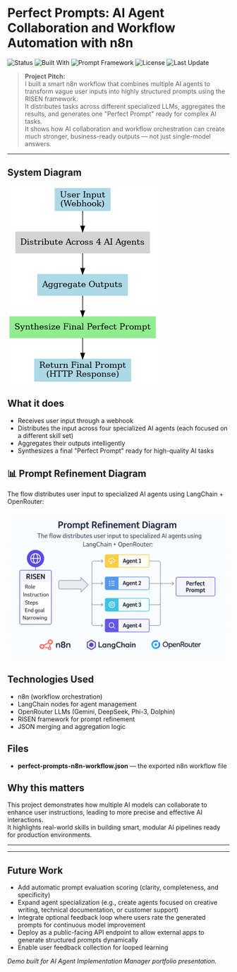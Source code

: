 # Perfect Prompts: AI Agent Collaboration and Workflow Automation with n8n

![Status](https://img.shields.io/badge/status-active-brightgreen)
![Built With](https://img.shields.io/badge/built%20with-n8n%20%7C%20LangChain-blue)
![Prompt Framework](https://img.shields.io/badge/framework-RISEN-yellow)
![License](https://img.shields.io/badge/license-MIT-lightgrey)
![Last Update](https://img.shields.io/github/last-commit/Isaac24Karat/perfect-prompts-n8n)


> **Project Pitch:**  
> I built a smart n8n workflow that combines multiple AI agents to transform vague user inputs into highly structured prompts using the RISEN framework.  
> It distributes tasks across different specialized LLMs, aggregates the results, and generates one "Perfect Prompt" ready for complex AI tasks.  
> It shows how AI collaboration and workflow orchestration can create much stronger, business-ready outputs — not just single-model answers.

---

## System Diagram

![Perfect Prompts Workflow Diagram](perfect-prompts-diagram.png)

## What it does
- Receives user input through a webhook
- Distributes the input across four specialized AI agents (each focused on a different skill set)
- Aggregates their outputs intelligently
- Synthesizes a final "Perfect Prompt" ready for high-quality AI tasks

## 📊 Prompt Refinement Diagram

The flow distributes user input to specialized AI agents using LangChain + OpenRouter:

![Diagram](./diagram.png)


## Technologies Used
- n8n (workflow orchestration)
- LangChain nodes for agent management
- OpenRouter LLMs (Gemini, DeepSeek, Phi-3, Dolphin)
- RISEN framework for prompt refinement
- JSON merging and aggregation logic

## Files
- **perfect-prompts-n8n-workflow.json** — the exported n8n workflow file

## Why this matters
This project demonstrates how multiple AI models can collaborate to enhance user instructions, leading to more precise and effective AI interactions.  
It highlights real-world skills in building smart, modular AI pipelines ready for production environments.

---
---

## Future Work

- Add automatic prompt evaluation scoring (clarity, completeness, and specificity)
- Expand agent specialization (e.g., create agents focused on creative writing, technical documentation, or customer support)
- Integrate optional feedback loop where users rate the generated prompts for continuous model improvement
- Deploy as a public-facing API endpoint to allow external apps to generate structured prompts dynamically
- Enable user feedback collection for looped learning


*Demo built for AI Agent Implementation Manager portfolio presentation.*
